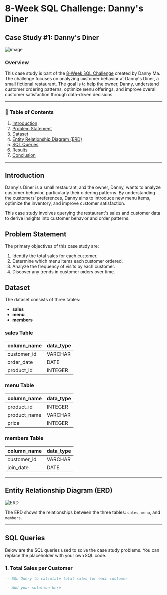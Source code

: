 # 8-Week SQL Challenge: Danny's Diner

## Case Study #1: Danny's Diner

![image](https://8weeksqlchallenge.com/images/case-study-designs/1.png)

### Overview

This case study is part of the [8-Week SQL Challenge](https://8weeksqlchallenge.com) created by Danny Ma. The challenge focuses on analyzing customer behavior at Danny's Diner, a small fictional restaurant. The goal is to help the owner, Danny, understand customer ordering patterns, optimize menu offerings, and improve overall customer satisfaction through data-driven decisions.

---

### 📝 **Table of Contents**
1. [Introduction](#introduction)
2. [Problem Statement](#problem-statement)
3. [Dataset](#dataset)
4. [Entity Relationship Diagram (ERD)](#entity-relationship-diagram-erd)
5. [SQL Queries](#sql-queries)
6. [Results](#results)
7. [Conclusion](#conclusion)

---

## Introduction

Danny's Diner is a small restaurant, and the owner, Danny, wants to analyze customer behavior, particularly their ordering patterns. By understanding the customers' preferences, Danny aims to introduce new menu items, optimize the inventory, and improve customer satisfaction.

This case study involves querying the restaurant's sales and customer data to derive insights into customer behavior and order patterns.

## Problem Statement

The primary objectives of this case study are:
1. Identify the total sales for each customer.
2. Determine which menu items each customer ordered.
3. Analyze the frequency of visits by each customer.
4. Discover any trends in customer orders over time.

## Dataset

The dataset consists of three tables:
- **sales**
- **menu**
- **members**

### sales Table
| column_name | data_type |
|-------------|-----------|
| customer_id | VARCHAR   |
| order_date  | DATE      |
| product_id  | INTEGER   |

### menu Table
| column_name | data_type |
|-------------|-----------|
| product_id | INTEGER   |
| product_name | VARCHAR   |
| price       | INTEGER   |

### members Table
| column_name | data_type |
|-------------|-----------|
| customer_id | VARCHAR   |
| join_date   | DATE      |

---

## Entity Relationship Diagram (ERD)

![ERD](path/to/your/ERD/image.png)

The ERD shows the relationships between the three tables: `sales`, `menu`, and `members`.

---

## SQL Queries

Below are the SQL queries used to solve the case study problems. You can replace the placeholder with your own SQL code.

### 1. Total Sales per Customer
```sql
-- SQL Query to calculate total sales for each customer

-- Add your solution here
